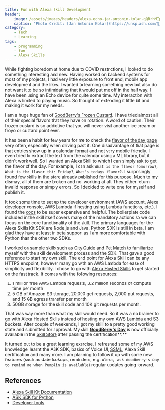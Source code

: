 ```yaml
---
title: Fun with Alexa Skill Development
header:
    image: /assets/images/headers/alexa-echo-jan-antonin-kolar-qQRrhMIpxPw-unsplash.jpg
    caption: "Photo Credit: [Jan Antonin Kolar](https://unsplash.com/@jankolar) on [Unsplash](https://unsplash.com/photos/qQRrhMIpxPw)"
category:
    - Tech
    - Learning
tags:
    - programming
    - fun
    - Alexa Skills
---
```


While fighting boredom at home due to COVID restrictions, I looked to do something interesting and new.  Having worked on backend systems for most of my projects, I had very little exposure to front end, mobile app development and the likes. I wanted to learning something new but also do not want it to be so intimidating that it would put me off in the half way. I have been using an Echo device for quite some time. My interaction with Alexa is limited to playing music. So thought of extending it little bit and making it work for my needs. 

I am a huge huge fan of [GoodBerry's Frozen Custard](https://www.goodberrys.com/). I have tried almost all of their special flavors that they have on rotation. A word of caution: Their frozen custard is so addictive that you will never visit another ice cream or froyo or custard point ever. 

It has been a habit for few years for me to check the [flavor of the day page](https://www.goodberrys.com/flavor-of-the-day) very often, especially when driving past it. One disadvantage of that page is that entries show up in a calendar format and not very mobile friendly. I even tried to extract the text from the calendar using a ML library, but it didn't work well. So I wanted an Alexa Skill to which I can simply ask to get the flavor of the day. For example, I can ask `What is the flavor tomorrow?`, `What is the flavor this Friday?`, `What's todays flavor?`.  I surprisingly found few skills in the store already published for this purpose. Much to my dismay, all of them are broken and not working at all. They either return invalid response or simply errors. So I decided to write one for myself and publish it.

It took some time to set up the developer environment (AWS account, Alexa developer console, AWS Lambda if hosting using Lambda functions, etc.). I found the [docs](https://developer.amazon.com/en-US/docs/alexa/quick-reference/custom-skill-quick-reference.html) to be super expansive and helpful. The boilerplate code included in the skill itself covers many of the mandatory actions so we can focus on the core functionality of the skill. The primary languages for the Alexa Skills Kit SDK are Node.js and Java. Python SDK is still in beta. I am glad they have at least in beta support as I am more comfortable with Python than the other two SDKs. 

I worked on sample skills such as [City Guide](https://github.com/alexa/skill-sample-python-city-guide) and [Pet Match](https://github.com/alexa/skill-sample-python-petmatch) to familiarize myself with the skill development process and the SDK. That gave a good reference to start my own skill. The end point for Alexa Skill can be any HTTPS endpoint, however many go with an AWS Lambda for ease of simplicity and flexibility. I chose to go with [Alexa Hosted Skills](https://developer.amazon.com/en-US/docs/alexa/hosted-skills/build-a-skill-end-to-end-using-an-alexa-hosted-skill.html) to get started on the fast track. It comes with the following resources:

1. 1 million free AWS Lambda requests, 3.2 million seconds of compute time per month
2. 5 GB of Amazon S3 storage, 20,000 get requests, 2,000 put requests, and 15 GB egress transfer per month
3. 50GB storage for the skill code and 10K git requests per month.

That was way more than what my skill would need. So it was a no brainer to go with Alexa Hosted Skills instead of hosting my own AWS Lambda and S3 buckets. After couple of weekends, I got my skill to a pretty good working state and submitted for approval. My skill **[GoodBerry's Day](https://www.amazon.com/Deep-S-GoodBerrys-Day/dp/B08HQWRXK5/) i**s now officially available in the [Skill Store](https://www.amazon.com/Deep-S-GoodBerrys-Day/dp/B08HQWRXK5/) after passing the certification**.** 

It turned out to be a great learning exercise. I refreshed some of my AWS knowledge, learnt the ASK SDK, basics of Voice UI, [SSML](https://en.wikipedia.org/wiki/Speech_Synthesis_Markup_Language), Alexa Skill certification and many more. I am planning to follow it up with some new features (such as date lookups, reminders, e.g. `Alexa, ask Goodberry's Day to remind me when Pumpkin is available`) regular updates going forward.

## References

- [Alexa Skill Kit  Documentation](https://developer.amazon.com/en-US/docs/alexa/ask-overviews/build-skills-with-the-alexa-skills-kit.html#)
- [ASK SDK for Python](https://github.com/alexa/alexa-skills-kit-sdk-for-python)
- [Developer tools](https://developer.amazon.com/blogs/alexa/post/a4b865ec-e7ac-4d92-a2db-7cb2326c08c2/developer-tools-to-help-you-build-alexa-skills)